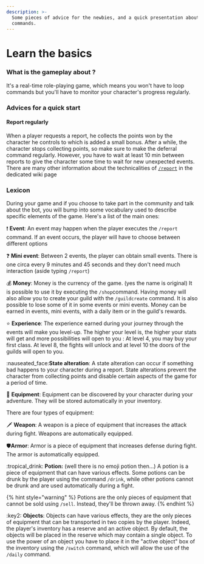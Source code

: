 ```yaml
---
description: >-
  Some pieces of advice for the newbies, and a quick presentation about main
  commands.
---
```


# Learn the basics

### What is the gameplay about ?

It's a real-time role-playing game, which means you won't have to loop commands but you'll have to monitor your character's progress regularly.

### Advices for a quick start

#### Report regularly

When a player requests a report, he collects the points won by the character he controls to which is added a small bonus. After a while, the character stops collecting points, so make sure to make the deferral command regularly. However, you have to wait at least 10 min between reports to give the character some time to wait for new unexpected events. There are many other information about the technicalities of [`/report`](../notions-principale/report.md) in the dedicated wiki page

### Lexicon

During your game and if you choose to take part in the community and talk about the bot, you will bump into some vocabulary used to describe specific elements of the game. Here's a list of the main ones:

:exclamation: **Event**: An event may happen when the player executes the `/report` command. If an event occurs, the player will have to choose between different options

:question: **Mini event**: Between 2 events, the player can obtain small events. There is one circa every 9 minutes and 45 seconds and they don't need much interaction (aside typing `/report`)

:moneybag: **Money**: Money is the currency of the game. (yes the name is original) It is possible to use it by executing the `/shop`command. Having money will also allow you to create your guild with the `/guildcreate` command. It is also possible to lose some of it in some events or mini events. Money can be earned in events, mini events, with a daily item or in the guild's rewards.

:star: **Experience**: The experience earned during your journey through the events will make you level-up. The higher your level is, the higher your stats will get and more possibilities will open to you : At level 4, you may buy your first class. At level 8, the fights will unlock and at level 10 the doors of the guilds will open to you.

:nauseated\_face:**State alteration**: A state alteration can occur if something bad happens to your character during a report. State alterations prevent the character from collecting points and disable certain aspects of the game for a period of time.

:briefcase: **Equipment**: Equipment can be discovered by your character during your adventure. They will be stored automatically in your inventory.

There are four types of equipment:

:dagger: **Weapon**: A weapon is a piece of equipment that increases the attack during fight. Weapons are automatically equipped.

:shield:**Armor**: Armor is a piece of equipment that increases defense during fight. The armor is automatically equipped.

:tropical\_drink: **Potion:** (well there is no emoji potion then...) A potion is a piece of equipment that can have various effects. Some potions can be drunk by the player using the command `/drink`, while other potions cannot be drunk and are used automatically during a fight.

{% hint style="warning" %}
Potions are the only pieces of equipment that cannot be sold using `/sell`. Instead, they'll be thrown away.
{% endhint %}

:key2: **Objects**: Objects can have various effects, they are the only pieces of equipment that can be transported in two copies by the player. Indeed, the player's inventory has a reserve and an active object. By default, the objects will be placed in the reserve which may contain a single object. To use the power of an object you have to place it in the "active object" box of the inventory using the `/switch` command, which will allow the use of the `/daily` command.

